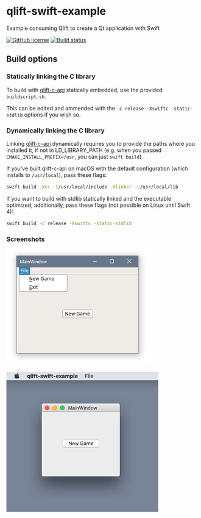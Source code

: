 # qlift-swift-example
Example consuming Qlift to create a Qt application with Swift

[![GitHub license](https://img.shields.io/badge/license-MIT-blue.svg)](https://raw.githubusercontent.com/Longhanks/qlift-swift-example/master/LICENSE)
[![Build status](https://api.travis-ci.org/Longhanks/qlift-swift-example.svg?branch=master)](https://travis-ci.org/Longhanks/qlift-swift-example)

## Build options

### Statically linking the C library

To build with [qlift-c-api](https://github.com/Longhanks/qlift-c-api/) statically embedded, use the provided `buildscript.sh`.

This can be edited and ammended with the `-c release -Xswiftc -static-stdlib` options if you wish so.

### Dynamically linking the C library

Linking [qlift-c-api](https://github.com/Longhanks/qlift-c-api/) dynamically requires you to provide the paths where you installed it, if not in LD_LIBRARY_PATH (e.g. when you passed `CMAKE_INSTALL_PREFIX=/usr`, you can just `swift build`).

If you've built qlift-c-api on macOS with the default configuration (which installs to `/usr/local`), pass these flags:

```bash
swift build -Xcc -I/usr/local/include -Xlinker -L/usr/local/lib
```

If you want to build with stdlib statically linked and the executable optimized, additionally, pass these flags (not possible on Linux until Swift 4):

```bash
swift build -c release -Xswiftc -static-stdlib
```

### Screenshots

![Screenshot 1](./Deploy/screenshot1.png "Screenshot 1")

![Screenshot 2](./Deploy/screenshot2.png "Screenshot 2")

